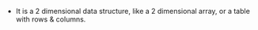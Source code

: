 * It is a 2 dimensional data structure, like a 2 dimensional array, or a table with rows & columns.
